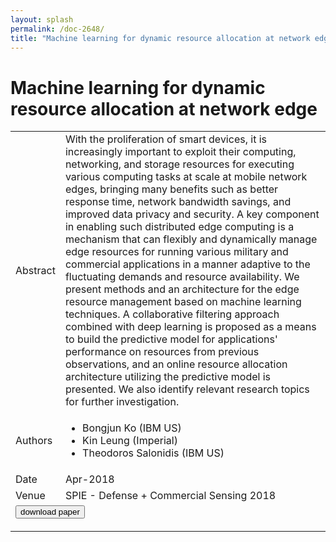 ```yaml
---
layout: splash
permalink: /doc-2648/
title: "Machine learning for dynamic resource allocation at network edge"
---
```


# Machine learning for dynamic resource allocation at network edge

<table>
    <tbody>
    <tr>
        <td>Abstract</td>
        <td>With the proliferation of smart devices, it is increasingly important to exploit their computing, networking, and storage resources for executing various computing tasks at scale at mobile network edges, bringing many benefits such as better response time, network bandwidth savings, and improved data privacy and security. A key component in enabling such distributed edge computing is a mechanism that can flexibly and dynamically manage edge resources for running various military and commercial applications in a manner adaptive to the fluctuating demands and resource availability. We present methods and an architecture for the edge resource management based on machine learning techniques. A collaborative filtering approach combined with deep learning is proposed as a means to build the predictive model for applications' performance on resources from previous observations, and an online resource allocation architecture utilizing the predictive model is presented. We also identify relevant research topics for further investigation.</td>
    </tr>
    <tr>
        <td>Authors</td>
        <td>
            <ul>
                <li>Bongjun Ko (IBM US)</li>
                <li>Kin Leung (Imperial)</li>
                <li>Theodoros Salonidis (IBM US)</li>
            </ul>
        </td>
    </tr>
    <tr>
        <td>Date</td>
        <td>Apr-2018</td>
    </tr>
    <tr>
        <td>Venue</td>
        <td>SPIE - Defense + Commercial Sensing 2018</td>
    </tr>
        <tr>
            <td colspan="2">
                <form method="get" action="https://dais-ita.org/sites/default/files/2396_paper.pdf">
                    <button type="submit">download paper</button>
                </form>
            </td>
        </tr>
    </tbody>
</table>
